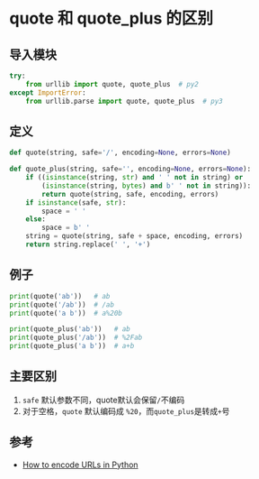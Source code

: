# quote 和 quote_plus 的区别

## 导入模块

```python
try:
    from urllib import quote, quote_plus  # py2
except ImportError:
    from urllib.parse import quote, quote_plus  # py3
```

## 定义

````python
def quote(string, safe='/', encoding=None, errors=None)

def quote_plus(string, safe='', encoding=None, errors=None):
    if ((isinstance(string, str) and ' ' not in string) or
        (isinstance(string, bytes) and b' ' not in string)):
        return quote(string, safe, encoding, errors)
    if isinstance(safe, str):
        space = ' '
    else:
        space = b' '
    string = quote(string, safe + space, encoding, errors)
    return string.replace(' ', '+')
````

## 例子

```python
print(quote('ab'))   # ab
print(quote('/ab'))  # /ab
print(quote('a b'))  # a%20b

print(quote_plus('ab'))   # ab
print(quote_plus('/ab'))  # %2Fab
print(quote_plus('a b'))  # a+b
```

## 主要区别

1. `safe` 默认参数不同，quote默认会保留`/`不编码
2. 对于空格，`quote` 默认编码成 `%20`，而`quote_plus`是转成`+`号

## 参考

* [How to encode URLs in Python](https://www.urlencoder.io/python/)

